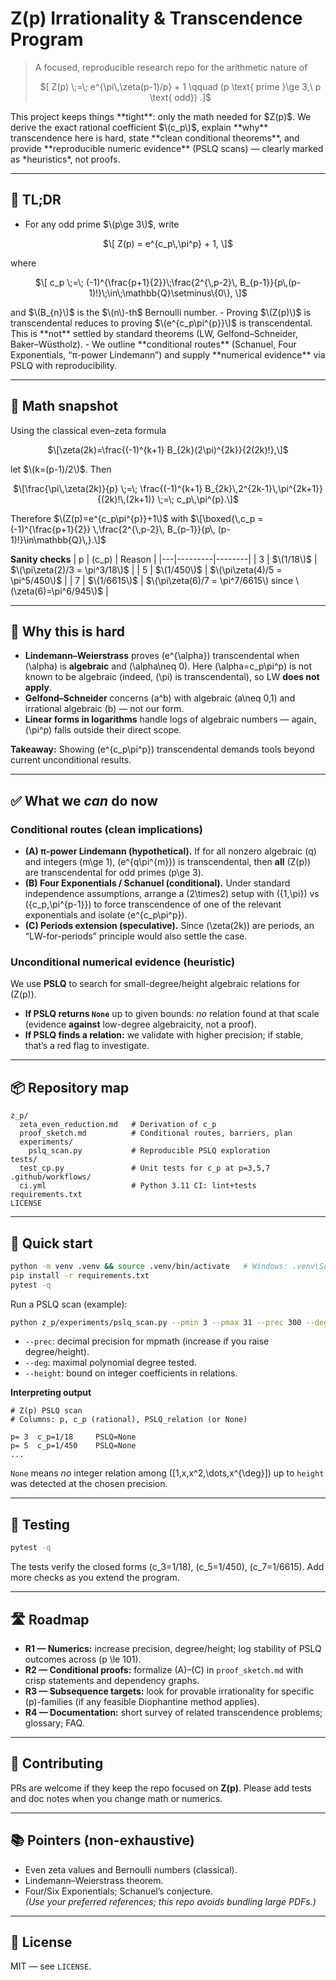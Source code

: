 # Z(p) Irrationality & Transcendence Program

> A focused, reproducible research repo for the arithmetic nature of
> <p align="center">
> $[ Z(p) \;=\; e^{\pi\,\zeta(p-1)/p} + 1 \qquad (p \text{ prime }\ge 3,\ p \text{ odd}) .]$
</p>
This project keeps things **tight**: only the math needed for $Z(p)$.  
We derive the exact rational coefficient $\(c_p\)$, explain **why** transcendence here is hard,
state **clean conditional theorems**, and provide **reproducible numeric evidence** (PSLQ scans) — clearly marked as *heuristics*, not proofs.

---

## 🧭 TL;DR
- For any odd prime $\(p\ge 3\)$, write
<p align="center">
  $\[ Z(p) = e^{c_p\,\pi^p} + 1, \]$
</p>
  where
  <p align="center">
  $\[ c_p \;=\; (-1)^{\frac{p+1}{2}}\;\frac{2^{\,p-2}\, B_{p-1}}{p\,(p-1)!}\;\in\;\mathbb{Q}\setminus\{0\}, \]$
  </p>
  and $\(B_{n}\)$ is the $\(n\)-th$ Bernoulli number.
- Proving $\(Z(p)\)$ is transcendental reduces to proving $\(e^{c_p\pi^{p}}\)$ is transcendental.  
  This is **not** settled by standard theorems (LW, Gelfond–Schneider, Baker–Wüstholz).  
- We outline **conditional routes** (Schanuel, Four Exponentials, “π-power Lindemann”) and supply **numerical evidence** via PSLQ with reproducibility.

---

## 🧮 Math snapshot

Using the classical even–zeta formula
<p align="center">
$\[\zeta(2k)=\frac{(-1)^{k+1} B_{2k}(2\pi)^{2k}}{2(2k)!},\]$
</p>
let $\(k=(p-1)/2\)$. Then
<p align="center">
$\[\frac{\pi\,\zeta(2k)}{p} \;=\; \frac{(-1)^{k+1} B_{2k}\,2^{2k-1}\,\pi^{2k+1}}{(2k)!\,(2k+1)} \;=\; c_p\,\pi^{p}.\]$

Therefore $\(Z(p)=e^{c_p\pi^{p}}+1\)$ with
$\[\boxed{\,c_p = (-1)^{\frac{p+1}{2}} \,\frac{2^{\,p-2}\, B_{p-1}}{p\, (p-1)!}\in\mathbb{Q}\,}.\]$

**Sanity checks**
| p | \(c_p\) | Reason |
|---|---------|--------|
| 3 | $\(1/18\)$ | $\(\pi\zeta(2)/3 = \pi^3/18\)$ |
| 5 | $\(1/450\)$ | $\(\pi\zeta(4)/5 = \pi^5/450\)$ |
| 7 | $\(1/6615\)$ | $\(\pi\zeta(6)/7 = \pi^7/6615\) since \(\zeta(6)=\pi^6/945\)$ |

---

## 🧱 Why this is hard
- **Lindemann–Weierstrass** proves \(e^{\alpha}\) transcendental when \(\alpha\) is **algebraic** and \(\alpha\neq 0\). Here \(\alpha=c_p\pi^p\) is not known to be algebraic (indeed, \(\pi\) is transcendental), so LW **does not apply**.
- **Gelfond–Schneider** concerns \(a^b\) with algebraic \(a\neq 0,1\) and irrational algebraic \(b\) — not our form.
- **Linear forms in logarithms** handle logs of algebraic numbers — again, \(\pi^p\) falls outside their direct scope.

**Takeaway:** Showing \(e^{c_p\pi^p}\) transcendental demands tools beyond current unconditional results.

---

## ✅ What we *can* do now

### Conditional routes (clean implications)
- **(A) π-power Lindemann (hypothetical).** If for all nonzero algebraic \(q\) and integers \(m\ge 1\), \(e^{q\pi^{m}}\) is transcendental, then **all** \(Z(p)\) are transcendental for odd primes \(p\ge 3\).
- **(B) Four Exponentials / Schanuel (conditional).** Under standard independence assumptions, arrange a \(2\times2\) setup with \(\{1,\pi\}\) vs \(\{c_p,\pi^{p-1}\}\) to force transcendence of one of the relevant exponentials and isolate \(e^{c_p\pi^p}\).
- **(C) Periods extension (speculative).** Since \(\zeta(2k)\) are periods, an “LW-for-periods” principle would also settle the case.

### Unconditional numerical evidence (heuristic)
We use **PSLQ** to search for small-degree/height algebraic relations for \(Z(p)\).  
- **If PSLQ returns `None`** up to given bounds: *no* relation found at that scale (evidence **against** low-degree algebraicity, not a proof).  
- **If PSLQ finds a relation:** we validate with higher precision; if stable, that’s a red flag to investigate.

---

## 📦 Repository map

```
z_p/
  zeta_even_reduction.md   # Derivation of c_p
  proof_sketch.md          # Conditional routes, barriers, plan
  experiments/
    pslq_scan.py           # Reproducible PSLQ exploration
tests/
  test_cp.py               # Unit tests for c_p at p=3,5,7
.github/workflows/
  ci.yml                   # Python 3.11 CI: lint+tests
requirements.txt
LICENSE
```

---

## 🚀 Quick start

```bash
python -m venv .venv && source .venv/bin/activate   # Windows: .venv\Scripts\activate
pip install -r requirements.txt
pytest -q
```

Run a PSLQ scan (example):
```bash
python z_p/experiments/pslq_scan.py --pmin 3 --pmax 31 --prec 300 --deg 6 --height 2000
```
- `--prec`: decimal precision for mpmath (increase if you raise degree/height).
- `--deg`: maximal polynomial degree tested.
- `--height`: bound on integer coefficients in relations.

**Interpreting output**
```
# Z(p) PSLQ scan
# Columns: p, c_p (rational), PSLQ_relation (or None)

p= 3  c_p=1/18     PSLQ=None
p= 5  c_p=1/450    PSLQ=None
...
```
`None` means *no* integer relation among \([1,x,x^2,\dots,x^{\deg}]\) up to `height` was detected at the chosen precision.

---

## 🧪 Testing
```bash
pytest -q
```
The tests verify the closed forms \(c_3=1/18\), \(c_5=1/450\), \(c_7=1/6615\). Add more checks as you extend the program.

---

## 🛣️ Roadmap
- **R1 — Numerics:** increase precision, degree/height; log stability of PSLQ outcomes across \(p \le 101\).
- **R2 — Conditional proofs:** formalize (A)–(C) in `proof_sketch.md` with crisp statements and dependency graphs.
- **R3 — Subsequence targets:** look for provable irrationality for specific \(p\)-families (if any feasible Diophantine method applies).
- **R4 — Documentation:** short survey of related transcendence problems; glossary; FAQ.

---

## 🤝 Contributing
PRs are welcome if they keep the repo focused on **Z(p)**. Please add tests and doc notes when you change math or numerics.

---

## 📚 Pointers (non-exhaustive)
- Even zeta values and Bernoulli numbers (classical).  
- Lindemann–Weierstrass theorem.  
- Four/Six Exponentials; Schanuel’s conjecture.  
*(Use your preferred references; this repo avoids bundling large PDFs.)*

---

## 📝 License
MIT — see `LICENSE`.
